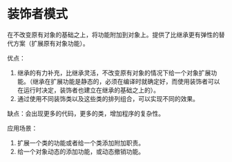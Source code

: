 # 装饰者模式
在不改变原有对象的基础之上，将功能附加到对象上。提供了比继承更有弹性的替代方案（扩展原有对象功能）。  

优点：  
1. 继承的有力补充，比继承灵活，不改变原有对象的情况下给一个对象扩展功能。（继承在扩展功能是静态的，必须在编译时就确定好，而使用装饰者可以在运行时决定，装饰者也建立在继承的基础之上的）。  
2. 通过使用不同装饰类以及这些类的排列组合，可以实现不同的效果。  

缺点：会出现更多的代码，更多的类，增加程序的复杂性。  

应用场景：  
1. 扩展一个类的功能或者给一个类添加附加职责。  
2. 给一个对象动态的添加功能，或动态撤销功能。